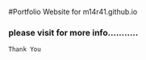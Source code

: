 #Portfolio Website for m14r41.github.io

### please visit for more info...........

```
Thank You 

```

